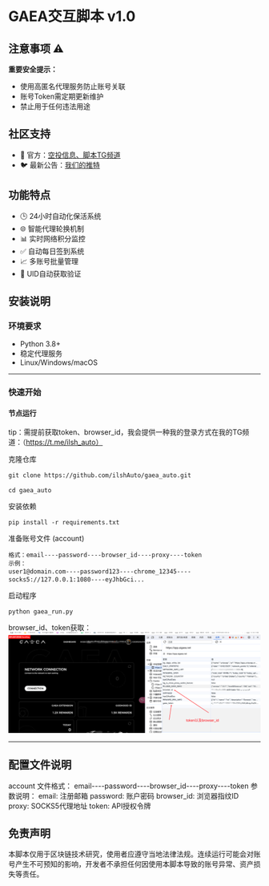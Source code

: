 # GAEA交互脚本 v1.0
## 注意事项 ⚠️
**重要安全提示：**
- 使用高匿名代理服务防止账号关联
- 账号Token需定期更新维护
- 禁止用于任何违法用途

## 社区支持
- 💬 官方：[空投信息、脚本TG频道](https://t.me/ilsh_auto)
- 🐦 最新公告：[我们的推特](https://x.com/hashlmBrian)

## 功能特点
- 🕒 24小时自动化保活系统
- 🌐 智能代理轮换机制
- 📊 实时网络积分监控
- ✅ 自动每日签到系统
- 📈 多账号批量管理
- 🔐 UID自动获取验证

## 安装说明

### 环境要求
- Python 3.8+
- 稳定代理服务
- Linux/Windows/macOS

---

### 快速开始

#### 节点运行
tip：需提前获取token、browser_id，我会提供一种我的登录方式在我的TG频道：（https://t.me/ilsh_auto）

克隆仓库
```
git clone https://github.com/ilshAuto/gaea_auto.git
```
````
cd gaea_auto
````
安装依赖
````
pip install -r requirements.txt
````
准备账号文件 (account)
````
格式：email----password----browser_id----proxy----token
示例：
user1@domain.com----password123----chrome_12345----socks5://127.0.0.1:1080----eyJhbGci...
````
启动程序
````
python gaea_run.py
````

browser_id、token获取：
![img.png](img.png)

---

## 配置文件说明
account 文件格式：
email----password----browser_id----proxy----token
参数说明：
email: 注册邮箱
password: 账户密码
browser_id: 浏览器指纹ID
proxy: SOCKS5代理地址
token: API授权令牌


## 免责声明
本脚本仅用于区块链技术研究，使用者应遵守当地法律法规。连续运行可能会对账号产生不可预知的影响，开发者不承担任何因使用本脚本导致的账号异常、资产损失等责任。